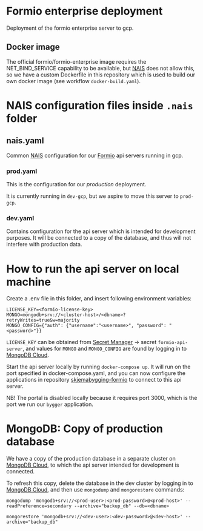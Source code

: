 # Formio enterprise deployment
Deployment of the formio enterprise server to gcp.

## Docker image
The official formio/formio-enterprise image requires the NET_BIND_SERVICE capability to be available,
but [NAIS](https://doc.nais.io/) does not allow this, so we have a custom Dockerfile in this repository which is used to
build our own docker image (see workflow `docker-build.yaml`).

# NAIS configuration files inside `.nais` folder

## nais.yaml
Common [NAIS](https://doc.nais.io/) configuration for our [Formio](https://www.form.io/) api servers running in gcp.

### prod.yaml
This is the configuration for our _production_ deployment.

It is currently running in `dev-gcp`, but we aspire to move this server to `prod-gcp`.

### dev.yaml
Contains configuration for the api server which is intended for development purposes.
It will be connected to a copy of the database, and thus will not interfere with production data.

# How to run the api server on local machine

Create a .env file in this folder, and insert following environment variables:

    LICENSE_KEY=<formio-license-key>
    MONGO=mongodb+srv://<cluster-host>/<dbname>?retryWrites=true&w=majority
    MONGO_CONFIG={"auth": {"username":"<username>", "password": "<password>"}}

`LICENSE_KEY` can be obtained from [Secret Manager](https://console.cloud.google.com/security/secret-manager) ->
secret `formio-api-server`, and values for `MONGO` and `MONGO_CONFIG` are found by logging in to
[MongoDB Cloud](https://cloud.mongodb.com/).

Start the api server locally by running `docker-compose up`. It will run on the port specified in docker-compose.yaml,
and you can now configure the applications in repository
[skjemabygging-formio](https://github.com/navikt/skjemabygging-formio) to connect to this api server.

NB! The portal is disabled locally because it requires port 3000, which is the port we run our `bygger` application.

# MongoDB: Copy of production database

We have a copy of the production database in a separate cluster on [MongoDB Cloud](https://cloud.mongodb.com/),
to which the api server intended for development is connected.

To refresh this copy, delete the database in the dev cluster by logging in to [MongoDB Cloud](https://cloud.mongodb.com/),
and then use `mongodump` and `mongorestore` commands:

    mongodump 'mongodb+srv://<prod-user>:<prod-password>@<prod-host>' --readPreference=secondary --archive="backup_db" --db=<dbname>

    mongorestore 'mongodb+srv://<dev-user>:<dev-password>@<dev-host>' --archive="backup_db"
